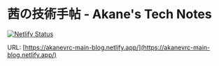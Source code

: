 # 茜の技術手帖 - Akane's Tech Notes

[![Netlify Status](https://api.netlify.com/api/v1/badges/5869a11b-9078-458a-acd9-13de146147e1/deploy-status)](https://app.netlify.com/sites/akanevrc-main-blog/deploys)

URL: [https://akanevrc-main-blog.netlify.app/](https://akanevrc-main-blog.netlify.app/)
